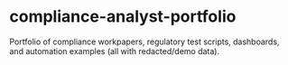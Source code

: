 # compliance-analyst-portfolio
Portfolio of compliance workpapers, regulatory test scripts, dashboards, and automation examples (all with redacted/demo data).
